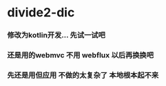 # divide2-dic

### 修改为kotlin开发...  先试一试吧 

### 还是用的webmvc 不用 webflux 以后再换换吧

### 先还是用但应用 不做的太复杂了  本地根本起不来
